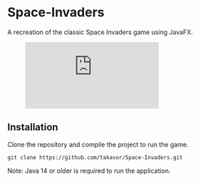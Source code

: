 # Space-Invaders
A recreation of the classic Space Invaders game using JavaFX.

<figure class="video_container">
  <iframe src="https://user-images.githubusercontent.com/47959146/149539452-9e7fdd4b-5060-4417-b19b-3fab5468aed1.mp4" frameborder="0" allowfullscreen="true"> </iframe>
</figure>

## Installation
Clone the repository and compile the project to run the game.
```linux
git clone https://github.com/takavor/Space-Invaders.git
```
Note: Java 14 or older is required to run the application.
